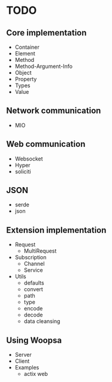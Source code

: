 # TODO


## Core implementation

- Container
- Element
- Method
- Method-Argument-Info
- Object
- Property
- Types
- Value

## Network communication

- MIO

## Web communication

- Websocket
- Hyper
- soliciti

## JSON

- serde
- json

## Extension implementation

- Request
  - MultiRequest
- Subscription
  - Channel
  - Service
- Utils
  - defaults
  - convert
  - path
  - type
  - encode
  - decode
  - data cleansing

## Using Woopsa

- Server
- Client
- Examples
  - actix web
